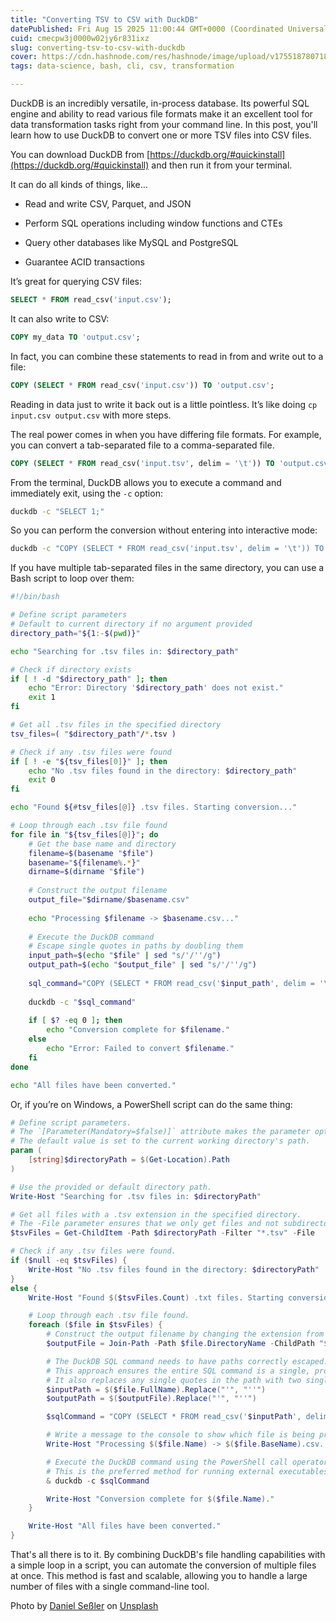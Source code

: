 ```yaml
---
title: "Converting TSV to CSV with DuckDB"
datePublished: Fri Aug 15 2025 11:00:44 GMT+0000 (Coordinated Universal Time)
cuid: cmecpw3j0000w02jy6r831ixz
slug: converting-tsv-to-csv-with-duckdb
cover: https://cdn.hashnode.com/res/hashnode/image/upload/v1755187807186/b37ebdc9-d8f3-4990-be2d-580899e17525.png
tags: data-science, bash, cli, csv, transformation

---
```


DuckDB is an incredibly versatile, in-process database. Its powerful SQL engine and ability to read various file formats make it an excellent tool for data transformation tasks right from your command line. In this post, you'll learn how to use DuckDB to convert one or more TSV files into CSV files.

You can download DuckDB from [https://duckdb.org/#quickinstall](https://duckdb.org/#quickinstall) and then run it from your terminal.

It can do all kinds of things, like…

* Read and write CSV, Parquet, and JSON
    
* Perform SQL operations including window functions and CTEs
    
* Query other databases like MySQL and PostgreSQL
    
* Guarantee ACID transactions
    

It’s great for querying CSV files:

```sql
SELECT * FROM read_csv('input.csv');
```

It can also write to CSV:

```sql
COPY my_data TO 'output.csv';
```

In fact, you can combine these statements to read in from and write out to a file:

```sql
COPY (SELECT * FROM read_csv('input.csv')) TO 'output.csv';
```

Reading in data just to write it back out is a little pointless. It’s like doing `cp input.csv output.csv` with more steps.

The real power comes in when you have differing file formats. For example, you can convert a tab-separated file to a comma-separated file.

```sql
COPY (SELECT * FROM read_csv('input.tsv', delim = '\t')) TO 'output.csv';
```

From the terminal, DuckDB allows you to execute a command and immediately exit, using the `-c` option:

```bash
duckdb -c "SELECT 1;"
```

So you can perform the conversion without entering into interactive mode:

```bash
duckdb -c "COPY (SELECT * FROM read_csv('input.tsv', delim = '\t')) TO 'output.csv';"
```

If you have multiple tab-separated files in the same directory, you can use a Bash script to loop over them:

```bash
#!/bin/bash

# Define script parameters
# Default to current directory if no argument provided
directory_path="${1:-$(pwd)}"

echo "Searching for .tsv files in: $directory_path"

# Check if directory exists
if [ ! -d "$directory_path" ]; then
    echo "Error: Directory '$directory_path' does not exist."
    exit 1
fi

# Get all .tsv files in the specified directory
tsv_files=( "$directory_path"/*.tsv )

# Check if any .tsv files were found
if [ ! -e "${tsv_files[0]}" ]; then
    echo "No .tsv files found in the directory: $directory_path"
    exit 0
fi

echo "Found ${#tsv_files[@]} .tsv files. Starting conversion..."

# Loop through each .tsv file found
for file in "${tsv_files[@]}"; do
    # Get the base name and directory
    filename=$(basename "$file")
    basename="${filename%.*}"
    dirname=$(dirname "$file")
    
    # Construct the output filename
    output_file="$dirname/$basename.csv"
    
    echo "Processing $filename -> $basename.csv..."
    
    # Execute the DuckDB command
    # Escape single quotes in paths by doubling them
    input_path=$(echo "$file" | sed "s/'/''/g")
    output_path=$(echo "$output_file" | sed "s/'/''/g")
    
    sql_command="COPY (SELECT * FROM read_csv('$input_path', delim = '\t')) TO '$output_path';"
    
    duckdb -c "$sql_command"
    
    if [ $? -eq 0 ]; then
        echo "Conversion complete for $filename."
    else
        echo "Error: Failed to convert $filename."
    fi
done

echo "All files have been converted."
```

Or, if you’re on Windows, a PowerShell script can do the same thing:

```powershell
# Define script parameters.
# The `[Parameter(Mandatory=$false)]` attribute makes the parameter optional.
# The default value is set to the current working directory's path.
param (
    [string]$directoryPath = $(Get-Location).Path
)

# Use the provided or default directory path.
Write-Host "Searching for .tsv files in: $directoryPath"

# Get all files with a .tsv extension in the specified directory.
# The -File parameter ensures that we only get files and not subdirectories.
$tsvFiles = Get-ChildItem -Path $directoryPath -Filter "*.tsv" -File

# Check if any .tsv files were found.
if ($null -eq $tsvFiles) {
    Write-Host "No .tsv files found in the directory: $directoryPath"
}
else {
    Write-Host "Found $($tsvFiles.Count) .txt files. Starting conversion..."

    # Loop through each .tsv file found.
    foreach ($file in $tsvFiles) {
        # Construct the output filename by changing the extension from .tsv to .csv.
        $outputFile = Join-Path -Path $file.DirectoryName -ChildPath "$($file.BaseName).csv"

        # The DuckDB SQL command needs to have paths correctly escaped.
        # This approach ensures the entire SQL command is a single, properly quoted string.
        # It also replaces any single quotes in the path with two single quotes (escaped).
        $inputPath = $($file.FullName).Replace("'", "''")
        $outputPath = $($outputFile).Replace("'", "''")

        $sqlCommand = "COPY (SELECT * FROM read_csv('$inputPath', delim = '`t')) TO '$outputPath';"

        # Write a message to the console to show which file is being processed.
        Write-Host "Processing $($file.Name) -> $($file.BaseName).csv..."

        # Execute the DuckDB command using the PowerShell call operator (&).
        # This is the preferred method for running external executables and avoids quoting issues.
        & duckdb -c $sqlCommand

        Write-Host "Conversion complete for $($file.Name)."
    }

    Write-Host "All files have been converted."
}
```

That's all there is to it. By combining DuckDB's file handling capabilities with a simple loop in a script, you can automate the conversion of multiple files at once. This method is fast and scalable, allowing you to handle a large number of files with a single command-line tool.

Photo by [Daniel Seßler](https://unsplash.com/@danielsessler?utm_content=creditCopyText&utm_medium=referral&utm_source=unsplash) on [Unsplash](https://unsplash.com/photos/duck-standing-on-brown-rock-2qguco4_iaE?utm_content=creditCopyText&utm_medium=referral&utm_source=unsplash)